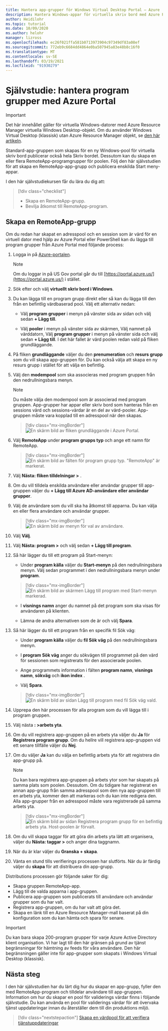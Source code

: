 ```yaml
---
title: Hantera app-grupper för Windows Virtual Desktop Portal – Azure
description: Hantera Windows-appar för virtuella skriv bord med Azure Portal.
author: Heidilohr
ms.topic: tutorial
ms.date: 10/09/2020
ms.author: helohr
manager: lizross
ms.openlocfilehash: ec26f021ffa581b0713973904c97349df83a08ef
ms.sourcegitcommit: 772eb9c6684dd4864e0ba507945a83e48b8c16f0
ms.translationtype: MT
ms.contentlocale: sv-SE
ms.lasthandoff: 03/19/2021
ms.locfileid: "91930279"
---
```

# <a name="tutorial-manage-app-groups-with-the-azure-portal"></a>Självstudie: hantera program grupper med Azure Portal

>[!IMPORTANT]
>Det här innehållet gäller för virtuella Windows-datorer med Azure Resource Manager virtuella Windows Desktop-objekt. Om du använder Windows Virtual Desktop (klassisk) utan Azure Resource Manager objekt, se [den här artikeln](./virtual-desktop-fall-2019/manage-app-groups-2019.md).

Standard-app-gruppen som skapas för en ny Windows-pool för virtuella skriv bord publicerar också hela Skriv bordet. Dessutom kan du skapa en eller flera RemoteApp-programgrupper för poolen. Följ den här självstudien för att skapa en RemoteApp-app-grupp och publicera enskilda Start meny-appar.

I den här självstudiekursen får du lära du dig att:

> [!div class="checklist"]
> * Skapa en RemoteApp-grupp.
> * Bevilja åtkomst till RemoteApp-program.

## <a name="create-a-remoteapp-group"></a>Skapa en RemoteApp-grupp

Om du redan har skapat en adresspool och en session som är värd för en virtuell dator med hjälp av Azure Portal eller PowerShell kan du lägga till program grupper från Azure Portal med följande process:

1.  Logga in på [Azure-portalen](https://portal.azure.com/).
   
    >[!NOTE]
    > Om du loggar in på US Gov portal går du till [https://portal.azure.us/](https://portal.azure.us/) i stället.

2.  Sök efter och välj **virtuellt skriv bord i Windows**.

3. Du kan lägga till en program grupp direkt eller så kan du lägga till den från en befintlig värdbaserad pool. Välj ett alternativ nedan:

    - Välj **program grupper** i menyn på vänster sida av sidan och välj sedan **+ Lägg till**.

    - Välj **pooler** i menyn på vänster sida av skärmen, Välj namnet på värddatorn, Välj **program grupper** i menyn på vänster sida och välj sedan **+ Lägg till**. I det här fallet är värd poolen redan vald på fliken grundläggande.

4. På fliken **grundläggande** väljer du den **prenumeration** och **resurs grupp** som du vill skapa app-gruppen för. Du kan också välja att skapa en ny resurs grupp i stället för att välja en befintlig.

5. Välj den **modempool** som ska associeras med program gruppen från den nedrullningsbara menyn.

    >[!NOTE]
    >Du måste välja den modempool som är associerad med program gruppen. App-grupper har appar eller skriv bord som hanteras från en sessions värd och sessions-värdar är en del av värd-pooler. App-gruppen måste vara kopplad till en adresspool när den skapas.

    > [!div class="mx-imgBorder"]
    > ![En skärm bild av fliken grundläggande i Azure Portal.](media/basics-tab.png)

6. Välj **RemoteApp** under **program grupps typ** och ange ett namn för RemoteApp.

      > [!div class="mx-imgBorder"]
      > ![En skärm bild av fälten för program grupp typ. "RemoteApp" är markerat.](media/remoteapp-button.png)

7.  Välj **Nästa: fliken tilldelningar >** .

8.  Om du vill tilldela enskilda användare eller användar grupper till app-gruppen väljer du **+ Lägg till Azure AD-användare eller användar grupper**.

9.  Välj de användare som du vill ska ha åtkomst till apparna. Du kan välja en eller flera användare och användar grupper.

     > [!div class="mx-imgBorder"]
     > ![En skärm bild av menyn för val av användare.](media/select-users.png)

10.  Välj **Välj**.

11.  Välj **Nästa: program >** och välj sedan **+ Lägg till program**.

12.  Så här lägger du till ett program på Start-menyn:

      - Under **program källa** väljer du **Start-menyn** på den nedrullningsbara menyn. Välj sedan programmet i den nedrullningsbara menyn under **program**.

     > [!div class="mx-imgBorder"]
     > ![En skärm bild av skärmen Lägg till program med Start-menyn markerad.](media/add-app-start.png)

      - I **visnings namn** anger du namnet på det program som ska visas för användaren på klienten.

      - Lämna de andra alternativen som de är och välj **Spara**.

13.  Så här lägger du till ett program från en specifik fil Sök väg:

      - Under **program källa** väljer du **fil Sök väg** på den nedrullningsbara menyn.

      - I **program Sök väg** anger du sökvägen till programmet på den värd för sessionen som registrerats för den associerade poolen.

      - Ange programmets information i fälten **program namn**, **visnings namn**, **sökväg** och **ikon index** .

      - Välj **Spara**.

     > [!div class="mx-imgBorder"]
     > ![En skärm bild av sidan Lägg till program med fil Sök väg vald.](media/add-app-file.png)

14.  Upprepa den här processen för alla program som du vill lägga till i program gruppen.

15.  Välj nästa **: >arbets yta**.

16.  Om du vill registrera app-gruppen på en arbets yta väljer du **Ja** för **Registrera program grupp**. Om du hellre vill registrera app-gruppen vid ett senare tillfälle väljer du **Nej**.

17.  Om du väljer **Ja** kan du välja en befintlig arbets yta för att registrera din app-grupp på.

       >[!NOTE]
       >Du kan bara registrera app-gruppen på arbets ytor som har skapats på samma plats som poolen. Dessutom. Om du tidigare har registrerat en annan app-grupp från samma adresspool som den nya app-gruppen till en arbets yta, kommer den att markeras och du kan inte redigera den. Alla app-grupper från en adresspool måste vara registrerade på samma arbets yta.

     > [!div class="mx-imgBorder"]
     > ![En skärm bild av sidan Registrera program grupp för en befintlig arbets yta. Host-poolen är förvalt.](media/register-existing.png)

18.  Om du vill skapa taggar för att göra din arbets yta lätt att organisera, väljer du **Nästa: taggar >** och anger dina taggnamn.

19.  När du är klar väljer du **Granska + skapa**.

20.  Vänta en stund tills verifierings processen har slutförts. När du är färdig väljer du **skapa** för att distribuera din app-grupp.

Distributions processen gör följande saker för dig:

- Skapa gruppen RemoteApp-app.
- Lägg till de valda apparna i app-gruppen.
- Publicera app-gruppen som publicerats till användare och användar grupper som du har valt.
- Registrera app-gruppen, om du har valt att göra det.
- Skapa en länk till en Azure Resource Manager-mall baserat på din konfiguration som du kan hämta och spara för senare.

>[!IMPORTANT]
>Du kan bara skapa 200-program grupper för varje Azure Active Directory klient organisation. Vi har lagt till den här gränsen på grund av tjänst begränsningar för hämtning av feeds för våra användare. Den här begränsningen gäller inte för app-grupper som skapats i Windows Virtual Desktop (klassisk).

## <a name="next-steps"></a>Nästa steg

I den här självstudien har du lärt dig hur du skapar en app-grupp, fyller den med RemoteApp-program och tilldelar användare till app-gruppen. Information om hur du skapar en pool för validerings värdar finns i följande självstudie. Du kan använda en pool för validerings värdar för att övervaka tjänst uppdateringar innan du återställer dem till din produktions miljö.

> [!div class="nextstepaction"]
> [Skapa en värdpool för att verifiera tjänstuppdateringar](./create-validation-host-pool.md)
